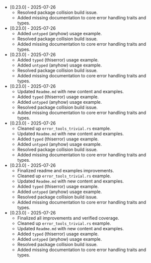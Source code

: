 *   [0.23.0] - 2025-07-26
    *   Resolved package collision build issue.
    *   Added missing documentation to core error handling traits and types.
*   [0.23.0] - 2025-07-26
    *   Added `untyped` (anyhow) usage example.
    *   Resolved package collision build issue.
    *   Added missing documentation to core error handling traits and types.
*   [0.23.0] - 2025-07-26
    *   Added `typed` (thiserror) usage example.
    *   Added `untyped` (anyhow) usage example.
    *   Resolved package collision build issue.
    *   Added missing documentation to core error handling traits and types.
*   [0.23.0] - 2025-07-26
    *   Updated `Readme.md` with new content and examples.
    *   Added `typed` (thiserror) usage example.
    *   Added `untyped` (anyhow) usage example.
    *   Resolved package collision build issue.
    *   Added missing documentation to core error handling traits and types.
*   [0.23.0] - 2025-07-26
    *   Cleaned up `error_tools_trivial.rs` example.
    *   Updated `Readme.md` with new content and examples.
    *   Added `typed` (thiserror) usage example.
    *   Added `untyped` (anyhow) usage example.
    *   Resolved package collision build issue.
    *   Added missing documentation to core error handling traits and types.
*   [0.23.0] - 2025-07-26
    *   Finalized readme and examples improvements.
    *   Cleaned up `error_tools_trivial.rs` example.
    *   Updated `Readme.md` with new content and examples.
    *   Added `typed` (thiserror) usage example.
    *   Added `untyped` (anyhow) usage example.
    *   Resolved package collision build issue.
    *   Added missing documentation to core error handling traits and types.
*   [0.23.0] - 2025-07-26
    *   Finalized all improvements and verified coverage.
    *   Cleaned up `error_tools_trivial.rs` example.
    *   Updated `Readme.md` with new content and examples.
    *   Added `typed` (thiserror) usage example.
    *   Added `untyped` (anyhow) usage example.
    *   Resolved package collision build issue.
    *   Added missing documentation to core error handling traits and types.